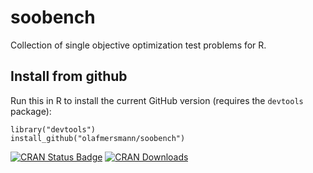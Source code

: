 # soobench
Collection of single objective optimization test problems for R. 

## Install from github

Run this in R to install the current GitHub version (requires the `devtools`
package):

```splus
library("devtools")
install_github("olafmersmann/soobench")
```

[![CRAN Status Badge](http://www.r-pkg.org/badges/version/soobench)](http://cran.r-project.org/web/packages/soobench)
[![CRAN Downloads](http://cranlogs.r-pkg.org/badges/soobench)](http://cran.rstudio.com/web/packages/soobench/index.html)

